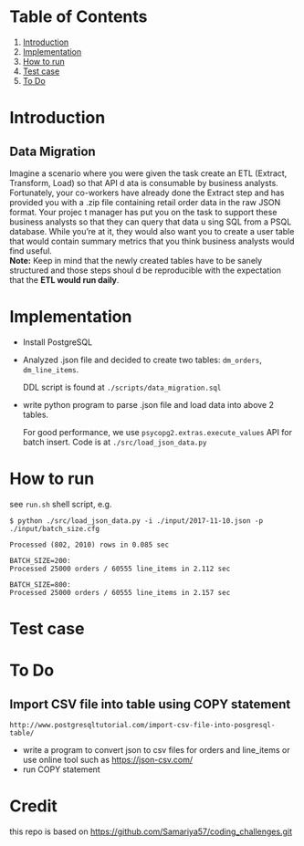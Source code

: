 # Table of Contents
1. [Introduction](README.md#introduction)
2. [Implementation](README.md#implementation-details)
3. [How to run](README.md#how-to-run)
4. [Test case](README.md#test-case)
5. [To Do](README.md#to-do)

# Introduction 

## Data Migration

Imagine a scenario where you were given the task create an ETL (Extract, Transform, Load) so that API d
ata is consumable by business analysts. Fortunately, your co-workers have already done the Extract step
 and has provided you with a .zip file containing retail order data in the raw JSON format. Your projec
t manager has put you on the task to support these business analysts so that they can query that data u
sing SQL from a PSQL database.
While you’re at it, they would also want you to create a user table that would contain summary metrics 
that you think business analysts would find useful.  
**Note:** Keep in mind that the newly created tables have to be sanely structured and those steps shoul
d be reproducible with the expectation that the **ETL would run daily**.

# Implementation

* Install PostgreSQL
* Analyzed .json file and decided to create two tables: `dm_orders`, `dm_line_items`.

  DDL script is found at `./scripts/data_migration.sql`
* write python program to parse .json file and load data into above 2 tables. 

  For good performance, we use `psycopg2.extras.execute_values` API for batch insert.
  Code is at `./src/load_json_data.py`

# How to run
see `run.sh` shell script, e.g.

```
$ python ./src/load_json_data.py -i ./input/2017-11-10.json -p ./input/batch_size.cfg 

Processed (802, 2010) rows in 0.085 sec

BATCH_SIZE=200:
Processed 25000 orders / 60555 line_items in 2.112 sec

BATCH_SIZE=800:
Processed 25000 orders / 60555 line_items in 2.157 sec

```

# Test case

# To Do

## Import CSV file into table using COPY statement  
`http://www.postgresqltutorial.com/import-csv-file-into-posgresql-table/`

* write a program to convert json to csv files for orders and line_items
or use online tool such as https://json-csv.com/
* run COPY statement

# Credit

this repo is based on https://github.com/Samariya57/coding_challenges.git
